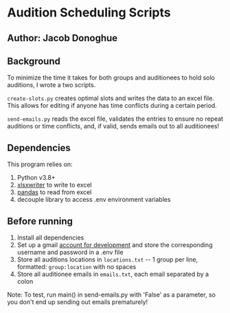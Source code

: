 # Audition Scheduling Scripts
## Author: Jacob Donoghue

## Background
To minimize the time it takes for both groups and auditionees to hold solo auditions, I wrote a two scripts.

`create-slots.py` creates optimal slots and writes the data to an excel file. This allows for editing if anyone has time conflicts during a certain period. 

`send-emails.py` reads the excel file, validates the entries to ensure no repeat auditions or time conflicts, and, if valid, sends emails out to all auditionees! 

## Dependencies
This program relies on:
1. Python v3.8+
2. [xlsxwriter](https://xlsxwriter.readthedocs.io/) to write to excel
3. [pandas](https://pandas.pydata.org/) to read from excel
4. decouple library to access .env environment variables

## Before running

1. Install all dependencies
2. Set up a gmail [account for development](https://realpython.com/python-send-email/) and store the corresponding username and password in a .env file
3. Store all auditions locations in `locations.txt` -- 1 group per line, formatted: `group:location` with no spaces
4. Store all auditionee emails in `emails.txt`, each email separated by a colon

Note: To test, run main() in send-emails.py with 'False' as a parameter, so you don't end up sending out emails prematurely!
